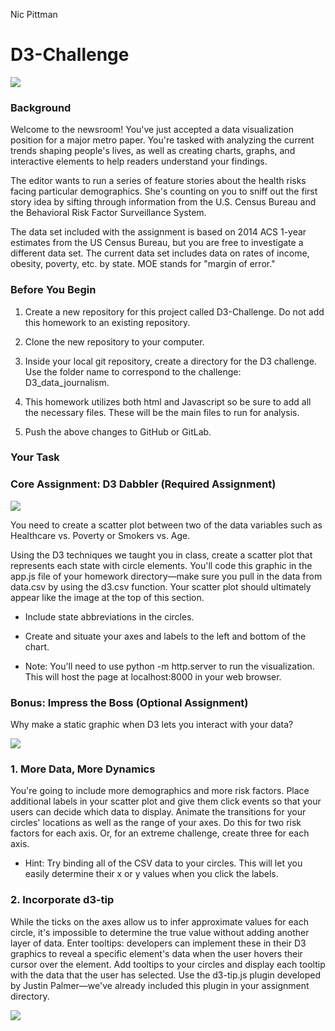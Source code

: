 Nic Pittman
# D3-Challenge
![](https://media.giphy.com/media/v2xIous7mnEYg/giphy.gif)

### Background
Welcome to the newsroom! You've just accepted a data visualization position for a major metro paper. You're tasked with analyzing the current trends shaping people's lives, as well as creating charts, graphs, and interactive elements to help readers understand your findings.

The editor wants to run a series of feature stories about the health risks facing particular demographics. She's counting on you to sniff out the first story idea by sifting through information from the U.S. Census Bureau and the Behavioral Risk Factor Surveillance System.

The data set included with the assignment is based on 2014 ACS 1-year estimates from the US Census Bureau, but you are free to investigate a different data set. The current data set includes data on rates of income, obesity, poverty, etc. by state. MOE stands for "margin of error."

### Before You Begin

 1. Create a new repository for this project called D3-Challenge. Do not add this homework to an existing repository.


 2. Clone the new repository to your computer.


 3. Inside your local git repository, create a directory for the D3 challenge. Use the folder name to correspond to the challenge: D3_data_journalism.


 4. This homework utilizes both html and Javascript so be sure to add all the necessary files. These will be the main files to run for analysis.


 5. Push the above changes to GitHub or GitLab.



### Your Task

### Core Assignment: D3 Dabbler (Required Assignment)

![](https://richmond.bootcampcontent.com/Richmond-Boot-Camp/ur-rich-data-pt-08-2020-u-c/raw/master/Homework/16-D3/Instructions/Images/4-scatter.jpg)

You need to create a scatter plot between two of the data variables such as Healthcare vs. Poverty or Smokers vs. Age.

Using the D3 techniques we taught you in class, create a scatter plot that represents each state with circle elements. You'll code this graphic in the app.js file of your homework directory—make sure you pull in the data from data.csv by using the d3.csv function. Your scatter plot should ultimately appear like the image at the top of this section.


 - Include state abbreviations in the circles.


 - Create and situate your axes and labels to the left and bottom of the chart.


 - Note: You'll need to use python -m http.server to run the visualization. This will host the page at localhost:8000 in your web browser.



### Bonus: Impress the Boss (Optional Assignment)

Why make a static graphic when D3 lets you interact with your data?

![](https://richmond.bootcampcontent.com/Richmond-Boot-Camp/ur-rich-data-pt-08-2020-u-c/raw/master/Homework/16-D3/Instructions/Images/7-animated-scatter.gif)

### 1. More Data, More Dynamics

You're going to include more demographics and more risk factors. Place additional labels in your scatter plot and give them click events so that your users can decide which data to display. Animate the transitions for your circles' locations as well as the range of your axes. Do this for two risk factors for each axis. Or, for an extreme challenge, create three for each axis.

 - Hint: Try binding all of the CSV data to your circles. This will let you easily determine their x or y values when you click the labels.


### 2. Incorporate d3-tip

While the ticks on the axes allow us to infer approximate values for each circle, it's impossible to determine the true value without adding another layer of data. Enter tooltips: developers can implement these in their D3 graphics to reveal a specific element's data when the user hovers their cursor over the element. Add tooltips to your circles and display each tooltip with the data that the user has selected. Use the d3-tip.js plugin developed by Justin Palmer—we've already included this plugin in your assignment directory.

![](https://richmond.bootcampcontent.com/Richmond-Boot-Camp/ur-rich-data-pt-08-2020-u-c/raw/master/Homework/16-D3/Instructions/Images/8-tooltip.gif)
